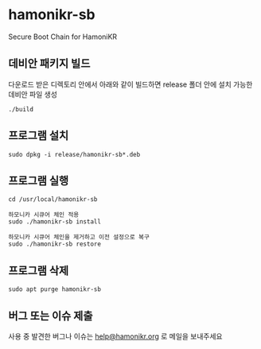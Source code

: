 # hamonikr-sb

Secure Boot Chain for HamoniKR

## 데비안 패키지 빌드

다운로드 받은 디렉토리 안에서 아래와 같이 빌드하면 release 폴더 안에 설치 가능한 데비안 파일 생성

```
./build
```

## 프로그램 설치

```
sudo dpkg -i release/hamonikr-sb*.deb
```

## 프로그램 실행

```
cd /usr/local/hamonikr-sb

하모니카 시큐어 체인 적용
sudo ./hamonikr-sb install

하모니카 시큐어 체인을 제거하고 이전 설정으로 복구
sudo ./hamonikr-sb restore
```


## 프로그램 삭제

```
sudo apt purge hamonikr-sb
```

## 버그 또는 이슈 제출

사용 중 발견한 버그나 이슈는 help@hamonikr.org 로 메일을 보내주세요

